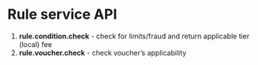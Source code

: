 # Rule service API

1. **rule.condition.check** - check for limits/fraud and return applicable tier (local) fee
1. **rule.voucher.check** - check voucher’s applicability
